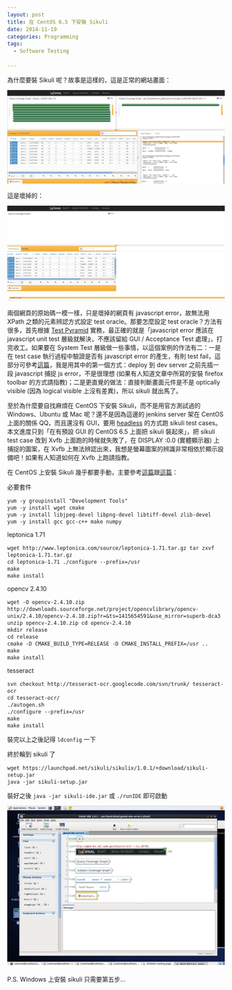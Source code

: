 ```yaml
---
layout: post
title: 在 CentOS 6.5 下安裝 Sikuli
date: 2014-11-19
categories: Programming
tags:
  - Software Testing

---
```


為什麼要裝 Sikuli 呢？故事是這樣的，這是正常的網站畫面： 

![sikuli-1](https://raw.githubusercontent.com/jwlin/jwlin.github.io/master/images/2014-11-19-sikuli-1.jpg)

這是壞掉的：

![sikuli-2](https://raw.githubusercontent.com/jwlin/jwlin.github.io/master/images/2014-11-19-sikuli-2.jpg)

兩個網頁的原始碼一模一樣，只是壞掉的網頁有 javascript error，故無法用 XPath 之類的元素辨認方式設定 test oracle。那要怎麼設定 test oracle？方法有很多，首先根據 [Test Pyramid](http://martinfowler.com/bliki/TestPyramid.html) 實務，最正確的就是「javascript error 應該在 javascript unit test 層級就解決，不應該留給 GUI / Acceptance Test 處理」，打完收工。如果要在 System Test 層級做一些事情，以這個案例的作法有二：一是在 test case 執行過程中驗證是否有 javascript error 的產生，有則 test fail，這部分可參考[這篇](http://mguillem.wordpress.com/2011/10/11/webdriver-capture-js-errors-while-running-tests/)，我是用其中的第一個方式：deploy 到 dev server 之前先插一段 javascript 捕捉 js error，不是很理想 (如果有人知道文章中所寫的安裝 firefox toolbar 的方式請指教)；二是更直覺的做法：直接判斷畫面元件是不是 optically visible (因為 logical visible 上沒有差異)，所以 sikuli 就出馬了。

至於為什麼要自找麻煩在 CentOS 下安裝 Sikuli，而不是用官方測試過的 Windows、Ubuntu 或 Mac 呢？還不是因為這邊的 jenkins server 架在 CentOS 上面的關係 QQ，而且還沒有 GUI，要用 [headless](http://blog.castman.net/programming/2014/11/12/robotframework-jenkins-headless.html) 的方式跑 sikuli test cases。本文進度只到「在有預設 GUI 的 CentOS 6.5 上面把 sikuli 裝起來」，把 sikuli test case 改到 Xvfb 上面跑的時候就失敗了，在 DISPLAY :0.0 (實體顯示器) 上捕捉的圖案，在 Xvfb 上無法辨認出來，我想是螢幕圖案的辨識非常相依於顯示設備吧！如果有人知道如何在 Xvfb 上跑請指教。

在 CentOS 上安裝 Sikuli 幾乎都要手動，主要參考[這篇](http://www.sikulix.com/quickstart.html)跟[這篇](https://code.google.com/p/python-tesseract/wiki/HowToCompileForCentos)：

必要套件

```
yum -y groupinstall "Development Tools"
yum -y install wget cmake
yum -y install libjpeg-devel libpng-devel libtiff-devel zlib-devel
yum -y install gcc gcc-c++ make numpy
```

leptonica 1.71

```
wget http://www.leptonica.com/source/leptonica-1.71.tar.gz tar zxvf leptonica-1.71.tar.gz
cd leptonica-1.71 ./configure --prefix=/usr
make
make install
```

opencv 2.4.10

```
wget -O opencv-2.4.10.zip http://downloads.sourceforge.net/project/opencvlibrary/opencv-unix/2.4.10/opencv-2.4.10.zip?r=&ts=1415654591&use_mirror=superb-dca3
unzip opencv-2.4.10.zip cd opencv-2.4.10
mkdir release
cd release
cmake -D CMAKE_BUILD_TYPE=RELEASE -D CMAKE_INSTALL_PREFIX=/usr ..
make
make install
```

tesseract

```
svn checkout http://tesseract-ocr.googlecode.com/svn/trunk/ tesseract-ocr
cd tesseract-ocr/
./autogen.sh
./configure --prefix=/usr
make
make install
```

裝完以上之後記得 `ldconfig` 一下

終於輪到 sikuli 了

```
wget https://launchpad.net/sikuli/sikulix/1.0.1/+download/sikuli-setup.jar
java -jar sikuli-setup.jar
```

裝好之後 `java -jar sikuli-ide.jar` 或 `./runIDE` 即可啟動

![sikuli-3](https://raw.githubusercontent.com/jwlin/jwlin.github.io/master/images/2014-11-19-sikuli-3.png)

P.S. Windows 上安裝 sikuli 只需要第五步...  
